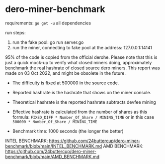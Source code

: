 # dero-miner-benchmark
requirements: 
`go get -u` all dependencies

run steps:

  1. run the fake pool: go run server.go  
  2. run the miner, connecting to fake pool at the address: 127.0.0.1:14141
  

95% of the code is copied from the official derohe. Please note that this is just a quick mock-up to verify what closed miners doing, approximately benchmark the real hashrate of closed source dero miners. This report was made on 03 Oct 2022, and might be obsolete in the future.

  * The difficulty is fixed at 500000 in the source code.
  * Reported hashrate is the hashrate that shows on the miner console.
  * Theoretical hashrate is the reported hashrate subtracts devfee mining
  * Effective hashrate is calculated from the number of shares as this formula: `FIXED_DIFF * Number_Of_Share / MINING_TIME` or in this case `500000 * Number_Of_Share / MINING_TIME`
  
  * Benchmark time: 1000 seconds (the longer the better)

INTEL BENCHMARK: https://github.com/24buttercup/dero-miner-benchmark/blob/main/INTEL_BENCHMARK.md
AMD BENCHMARK:   https://github.com/24buttercup/dero-miner-benchmark/blob/main/AMD_BENCHMARK.md
